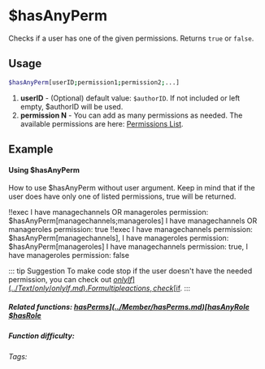 # $hasAnyPerm

Checks if a user has one of the given permissions. Returns `true` or `false`.

## Usage

```bash
$hasAnyPerm[userID;permission1;permission2;...]
```
1. **userID** - (Optional) default value: `$authorID`. If not included or left empty, $authorID will be used.
2. **permission N** - You can add as many permissions as needed. The available permissions are here: [Permissions List](../CodeReferences/ref.permissions_list.md).

## Example

#### Using $hasAnyPerm

How to use $hasAnyPerm without user argument. Keep in mind that if the user does have only one of listed permissions, true will be returned.

<discord-messages>
    <discord-message :bot="false" role-color="#d6e0ff" author="User" avatar="https://cdn.discordapp.com/embed/avatars/0.png">
        !!exec I have managechannels OR manageroles permission: $hasAnyPerm[managechannels;manageroles]
    </discord-message>
    <discord-message :bot="true" role-color="#5fb0fa" author="Custom Command" avatar="https://doc.ccommandbot.com/bot-profile.png">
        I have managechannels OR manageroles permission: true
    </discord-message>
    <discord-message :bot="false" role-color="#d6e0ff" author="User" avatar="https://cdn.discordapp.com/embed/avatars/0.png">
        !!exec I have managechannels permission: $hasAnyPerm[managechannels], I have manageroles permission: $hasAnyPerm[manageroles]
    </discord-message>
    <discord-message :bot="true" role-color="#5fb0fa" author="Custom Command" avatar="https://doc.ccommandbot.com/bot-profile.png">
        I have managechannels permission: true, I have manageroles permission: false
    </discord-message>
</discord-messages>

::: tip Suggestion
To make code stop if the user doesn't have the needed permission, you can check out [$onlyIf](../Text/only/onlyIf.md). For multiple actions, check [$if](../Text/Condition/if.md).
:::

##### Related functions: [$hasPerms](../Member/hasPerms.md) [$hasAnyRole](../Member/hasAnyRole.md) [$hasRole](../Role/hasRole.md)

##### Function difficulty: <Badge type="tip" text="Easy" vertical="middle"/>
###### Tags: <Badge type="tip" text="permission" vertical="middle"/> <Badge type="tip" text="management" vertical="middle"/>